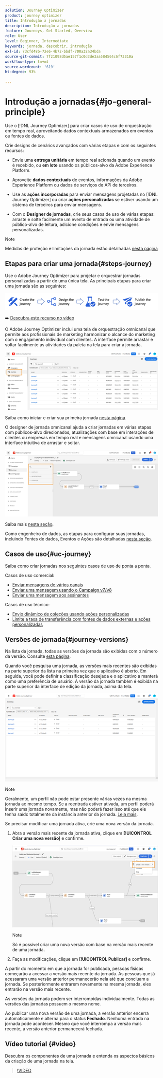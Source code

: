 ```yaml
---
solution: Journey Optimizer
product: journey optimizer
title: Introdução a jornadas
description: Introdução a jornadas
feature: Journeys, Get Started, Overview
role: User
level: Beginner, Intermediate
keywords: jornada, descobrir, introdução
exl-id: 73cfd48b-72e6-4b72-bbdf-700a32a34bda
source-git-commit: 7f21098d5ae157f1c0d3de3aa584564c6f73310a
workflow-type: tm+mt
source-wordcount: '610'
ht-degree: 93%

---
```



# Introdução a jornadas{#jo-general-principle}

Use o [!DNL Journey Optimizer] para criar casos de uso de orquestração em tempo real, aproveitando dados contextuais armazenados em eventos ou fontes de dados.

Crie designs de cenários avançados com várias etapas e com os seguintes recursos:

* Envie uma **entrega unitária** em tempo real acionada quando um evento é recebido, ou **em lote** usando os públicos-alvo da Adobe Experience Platform.

* Aproveite **dados contextuais** de eventos, informações da Adobe Experience Platform ou dados de serviços de API de terceiros.

* Use as **ações incorporadas** para enviar mensagens projetadas no [!DNL Journey Optimizer] ou criar **ações personalizadas** se estiver usando um sistema de terceiros para enviar mensagens.

* Com o **Designer de jornadas**, crie seus casos de uso de várias etapas: arraste e solte facilmente um evento de entrada ou uma atividade de público-alvo de leitura, adicione condições e envie mensagens personalizadas.

>[!NOTE]
>
>Medidas de proteção e limitações da jornada estão detalhadas [nesta página](../start/guardrails.md)

## Etapas para criar uma jornada{#steps-journey}

Use o Adobe Journey Optimizer para projetar e orquestrar jornadas personalizadas a partir de uma única tela. As principais etapas para criar uma jornada são as seguintes:

![](assets/journey-creation-process.png)

➡️ [Descubra este recurso no vídeo](#video)

O Adobe Journey Optimizer inclui uma tela de orquestração omnicanal que permite aos profissionais de marketing harmonizar o alcance do marketing com o engajamento individual com clientes. A interface permite arrastar e soltar facilmente as atividades da paleta na tela para criar a jornada.

![](assets/interface-journeys.png)

Saiba como iniciar e criar sua primeira jornada [nesta página](journey-gs.md).

O designer de jornada omnicanal ajuda a criar jornadas em várias etapas com públicos-alvo direcionados, atualizações com base em interações de clientes ou empresas em tempo real e mensagens omnicanal usando uma interface intuitiva de arrastar e soltar.

![](assets/journey38.png)

Saiba mais [nesta seção](using-the-journey-designer.md).

Como engenheiro de dados, as etapas para configurar suas jornadas, incluindo Fontes de dados, Eventos e Ações são detalhadas [nesta seção](../configuration/about-data-sources-events-actions.md).


## Casos de uso{#uc-journey}

Saiba como criar jornadas nos seguintes casos de uso de ponta a ponta.

Casos de uso comercial:

* [Enviar mensagens de vários canais](journeys-uc.md)
* [Enviar uma mensagem usando o Campaign v7/v8](ajo-ac.md)
* [Enviar uma mensagem aos assinantes](message-to-subscribers-uc.md)

Casos de uso técnico:

* [Envio dinâmico de coleções usando ações personalizadas](collections.md)
* [Limite a taxa de transferência com fontes de dados externas e ações personalizadas](limit-throughput.md)

## Versões de jornada{#journey-versions}

Na lista da jornada, todas as versões da jornada são exibidas com o número da versão. Consulte [esta página](../building-journeys/using-the-journey-designer.md).

Quando você pesquisa uma jornada, as versões mais recentes são exibidas na parte superior da lista na primeira vez que o aplicativo é aberto. Em seguida, você pode definir a classificação desejada e o aplicativo a manterá como uma preferência de usuário. A versão da jornada também é exibida na parte superior da interface de edição da jornada, acima da tela.

![](assets/journeyversions1.png)

>[!NOTE]
>
>Geralmente, um perfil não pode estar presente várias vezes na mesma jornada ao mesmo tempo. Se a reentrada estiver ativada, um perfil poderá inserir uma jornada novamente, mas não poderá fazer isso até que ele tenha saído totalmente da instância anterior da jornada. [Leia mais](end-journey.md).

Se precisar modificar uma jornada ativa, crie uma nova versão da jornada.

1. Abra a versão mais recente da jornada ativa, clique em **[!UICONTROL Criar uma nova versão]** e confirme.

   ![](assets/journeyversions2.png)

   >[!NOTE]
   >
   >Só é possível criar uma nova versão com base na versão mais recente de uma jornada.

1. Faça as modificações, clique em **[!UICONTROL Publicar]** e confirme.

A partir do momento em que a jornada for publicada, pessoas físicas começarão a acessar a versão mais recente da jornada. As pessoas que já acessaram uma versão anterior permanecerão nela até que concluam a jornada. Se posteriormente entrarem novamente na mesma jornada, eles entrarão na versão mais recente.

As versões da jornada podem ser interrompidas individualmente. Todas as versões das jornadas possuem o mesmo nome.

Ao publicar uma nova versão de uma jornada, a versão anterior encerra automaticamente e alterna para o status **Fechado**. Nenhuma entrada na jornada pode acontecer. Mesmo que você interrompa a versão mais recente, a versão anterior permanecerá fechada.

## Vídeo tutorial {#video}

Descubra os componentes de uma jornada e entenda os aspectos básicos da criação de uma jornada na tela.

>[!VIDEO](https://video.tv.adobe.com/v/3424996?quality=12)
